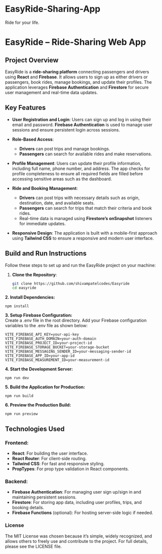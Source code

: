 # EasyRide-Sharing-App
Ride for your life.
# EasyRide – Ride-Sharing Web App

## Project Overview
EasyRide is a **ride-sharing platform** connecting passengers and drivers using **React** and **Firebase**. It allows users to sign up as either drivers or passengers, book rides, manage bookings, and update their profiles. The application leverages **Firebase Authentication** and **Firestore** for secure user management and real-time data updates.

## Key Features
- **User Registration and Login**: Users can sign up and log in using their email and password. **Firebase Authentication** is used to manage user sessions and ensure persistent login across sessions.
  
- **Role-Based Access**: 
  - **Drivers** can post trips and manage bookings.
  - **Passengers** can search for available rides and make reservations.

- **Profile Management**: Users can update their profile information, including full name, phone number, and address. The app checks for profile completeness to ensure all required fields are filled before accessing sensitive areas such as the dashboard.

- **Ride and Booking Management**: 
  - **Drivers** can post trips with necessary details such as origin, destination, date, and available seats.
  - **Passengers** can search for trips that match their criteria and book rides.
  - Real-time data is managed using **Firestore’s onSnapshot** listeners for immediate updates.

- **Responsive Design**: The application is built with a mobile-first approach using **Tailwind CSS** to ensure a responsive and modern user interface.

## Build and Run Instructions
Follow these steps to set up and run the EasyRide project on your machine:

1. **Clone the Repository**:
   ```bash
   git clone https://github.com/shivampatelcodes/Easyride
   cd easyride


<p><strong>2. Install Dependencies:</strong></p>
<pre><code>npm install</code></pre>

<p><strong>3. Setup Firebase Configuration:</strong><br>
Create a .env file in the root directory. Add your Firebase configuration variables to the .env file as shown below:</p>
<pre><code>VITE_FIREBASE_API_KEY=your-api-key  
VITE_FIREBASE_AUTH_DOMAIN=your-auth-domain  
VITE_FIREBASE_PROJECT_ID=your-project-id  
VITE_FIREBASE_STORAGE_BUCKET=your-storage-bucket  
VITE_FIREBASE_MESSAGING_SENDER_ID=your-messaging-sender-id  
VITE_FIREBASE_APP_ID=your-app-id  
VITE_FIREBASE_MEASUREMENT_ID=your-measurement-id</code></pre>

<p><strong>4. Start the Development Server:</strong></p>
<pre><code>npm run dev</code></pre>

<p><strong>5. Build the Application for Production:</strong></p>
<pre><code>npm run build</code></pre>

<p><strong>6. Preview the Production Build:</strong></p>
<pre><code>npm run preview</code></pre>

## Technologies Used

### Frontend:
- **React**: For building the user interface.
- **React Router**: For client-side routing.
- **Tailwind CSS**: For fast and responsive styling.
- **PropTypes**: For prop type validation in React components.

### Backend:
- **Firebase Authentication**: For managing user sign up/sign in and maintaining persistent sessions.
- **Firestore**: For storing app data, including user profiles, trips, and booking details.
- **Firebase Functions** (optional): For hosting server-side logic if needed.

### License
The MIT License was chosen because it’s simple, widely recognized, and allows others to freely use and contribute to the project. For full details, please see the LICENSE file.



